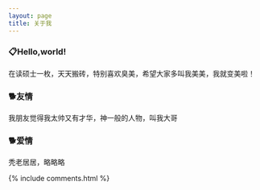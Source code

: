 ```yaml
---
layout: page
title: 关于我 
---
```

<h3>📋<strong>Hello,world!</strong></h3>  

在读硕士一枚，天天搬砖，特别喜欢臭美，希望大家多叫我美美，我就变美啦！


<h3>🐕<strong>友情</strong></h3>
我朋友觉得我太帅又有才华，神一般的人物，叫我大哥

<h3>🐕<strong>爱情</strong></h3>
秃老居居，略略略

{% include comments.html %}

